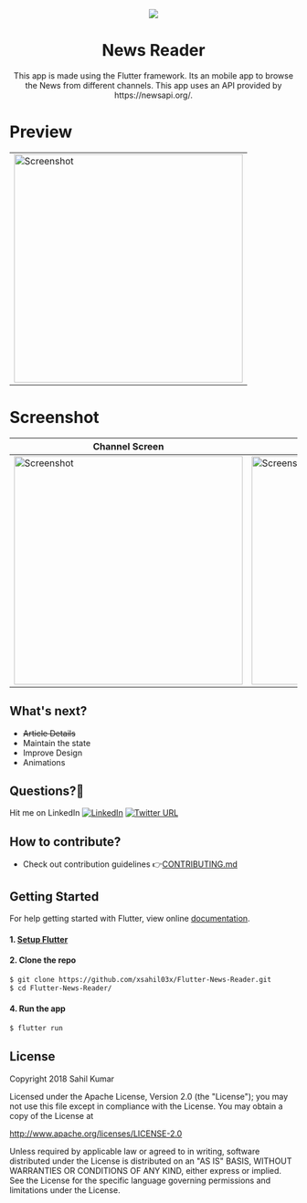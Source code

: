   <p align="center">
<img src="https://user-images.githubusercontent.com/25670178/43371999-c4a4ee3e-93b9-11e8-9912-87f4c219bd51.png"
 </p>
 
<h1 align="center">News Reader</h1>
<p align="center">This app is made using the Flutter framework. 
Its an mobile app to browse the News from different channels.
This app uses an API provided by https://newsapi.org/. 
</p>



# Preview

|  |
| ------------------ |
| <img src="./screenshot/Fluttery_Filmy.gif" height="400" alt="Screenshot"/>  |

# Screenshot

| Channel Screen | Article Screen |
| ------------------ | ------------------ |
| <img src="https://user-images.githubusercontent.com/25670178/43371973-2ac0bd66-93b9-11e8-92f7-2c81c5632d8c.png" height="400" alt="Screenshot"/>  | <img src="https://user-images.githubusercontent.com/25670178/43371978-3f26550e-93b9-11e8-965b-34378fe7ae97.png" height="400" alt="Screenshot"/>  |

## What's next?

 - ~~Article Details~~
 - Maintain the state
 - Improve Design
 - Animations
 
## Questions?🤔

Hit me on LinkedIn [![LinkedIn](https://img.shields.io/badge/LinkedIn-xsahil03x-blue.svg)](https://www.linkedin.com/in/xsahil03x/)
[![Twitter URL](https://img.shields.io/twitter/url/http/shields.io.svg?style=social)](https://twitter.com/xsahil03x)

## How to contribute?
* Check out contribution guidelines 👉[CONTRIBUTING.md](https://github.com/ibhavikmakwana/Fluttery-Filmy/blob/master/CONTRIBUTING.md)

## Getting Started

For help getting started with Flutter, view online
[documentation](https://flutter.io/).

#### 1. [Setup Flutter](https://flutter.io/setup/)

#### 2. Clone the repo

```sh
$ git clone https://github.com/xsahil03x/Flutter-News-Reader.git
$ cd Flutter-News-Reader/
```

#### 4. Run the app

```sh
$ flutter run
```

## License
Copyright 2018 Sahil Kumar

Licensed under the Apache License, Version 2.0 (the "License"); you may not use this file except in compliance with the License. You may obtain a copy of the License at

http://www.apache.org/licenses/LICENSE-2.0

Unless required by applicable law or agreed to in writing, software distributed under the License is distributed on an "AS IS" BASIS, WITHOUT WARRANTIES OR CONDITIONS OF ANY KIND, either express or implied. See the License for the specific language governing permissions and limitations under the License.
